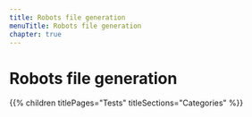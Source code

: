 ```yaml
---
title: Robots file generation
menuTitle: Robots file generation
chapter: true
---
```


# Robots file generation

{{% children titlePages="Tests" titleSections="Categories" %}}
